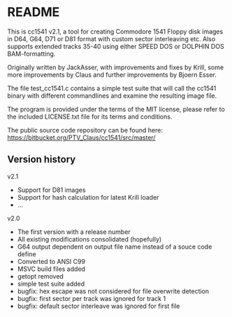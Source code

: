 # README #

This is cc1541 v2.1, a tool for creating Commodore 1541 Floppy disk
images in D64, G64, D71 or D81 format with custom sector interleaving
etc.  Also supports extended tracks 35-40 using either SPEED DOS or
DOLPHIN DOS BAM-formatting.

Originally written by JackAsser, with improvements and fixes by
Krill, some more improvements by Claus and further improvements by
Bjoern Esser.

The file test_cc1541.c contains a simple test suite that will call
the cc1541 binary with different commandlines and examine the
resulting image file.

The program is provided under the terms of the MIT license, please
refer to the included LICENSE.txt file for its terms and conditions.

The public source code repository can be found here:
https://bitbucket.org/PTV_Claus/cc1541/src/master/

## Version history ##

v2.1

* Support for D81 images
* Support for hash calculation for latest Krill loader
* ...

v2.0

* The first version with a release number
* All existing modifications consolidated (hopefully)
* G64 output dependent on output file name instead of a souce code
  define
* Converted to ANSI C99
* MSVC build files added
* getopt removed
* simple test suite added
* bugfix: hex escape was not considered for file overwrite detection
* bugfix: first sector per track was ignored for track 1
* bugfix: default sector interleave was ignored for first file

